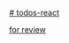 [# todos-react](https://goodoose.github.io/todos-react/dist)
  
[for review](https://github.com/Goodoose/todos-react/pull/1/commits/b0194b431a791fdd13684bbd958736882717436d)
